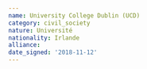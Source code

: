 ```yaml
---
name: University College Dublin (UCD)
category: civil_society
nature: Université
nationality: Irlande
alliance: 
date_signed: '2018-11-12'
---
```

    